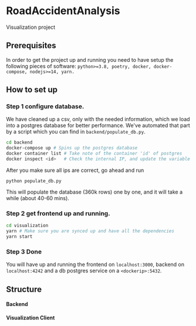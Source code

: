 # RoadAccidentAnalysis

Visualization project
## Prerequisites

In order to get the project up and running you need to have setup the following pieces of software: `python>=3.8, poetry, docker, docker-compose, nodejs>=14, yarn.`

## How to set up

### Step 1 configure database.

We have cleaned up a csv, only with the needed information, which we load into a postgres database for better performance. We've automated that part by a script which you can find in `backend/populate_db.py`.

```bash
cd backend
docker-compose up # Spins up the postgres database
docker container list # Take note of the container 'id' of postgres
docker inspect <id>   # Check the internal IP, and update the variable db_ip in main.py and src/models/accident.py 
```

After you make sure all ips are correct, go ahead and run 
```
python populate_db.py
```
This will populate the database (360k rows) one by one, and it will take a while (about 40-60 mins).

### Step 2 get frontend up and running.

```bash
cd visualization
yarn # Make sure you are synced up and have all the dependencies
yarn start
```

### Step 3 Done

You will have up and running the frontend on `localhost:3000`, backend on `localhost:4242` and a db postgres service on a `<dockerip>:5432`.
## Structure

#### Backend

#### Visualization Client

